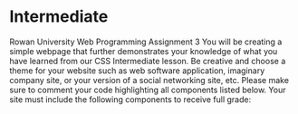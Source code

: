 # Intermediate
Rowan University Web Programming 
Assignment 3 
You will be creating a simple webpage that further demonstrates your knowledge of what you have learned from our CSS Intermediate lesson. 
Be creative and choose a theme for your website such as web software application, imaginary company site, or your version of a social networking site, etc. 
Please make sure to comment your code highlighting all components listed below. 
Your site must include the following components to receive full grade:
